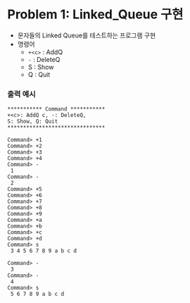 # Problem 1: Linked_Queue 구현

- 문자들의 Linked Queue를 테스트하는 프로그램 구현
- 명령어
  - `+<c>` : AddQ
  - `-` : DeleteQ
  - S : Show
  - Q : Quit

### 출력 예시

```
*********** Command ***********
+<c>: AddQ c, -: DeleteQ,
S: Show, Q: Quit
*******************************

Command> +1
Command> +2
Command> +3
Command> +4
Command> -
 1
Command> -
 2
Command> +5
Command> +6
Command> +7
Command> +8
Command> +9
Command> +a
Command> +b
Command> +c
Command> +d
Command> s
 3 4 5 6 7 8 9 a b c d

Command> -
 3
Command> -
 4
Command> s
 5 6 7 8 9 a b c d
```

